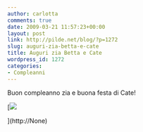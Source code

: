 ```yaml
---
author: carlotta
comments: true
date: 2009-03-21 11:57:23+00:00
layout: post
link: http://pilde.net/blog/?p=1272
slug: auguri-zia-betta-e-cate
title: Auguri zia Betta e Cate
wordpress_id: 1272
categories:
- Compleanni
---
```


Buon compleanno zia e buona festa di Cate!

[![]({{baseurl}}/uploads/2009/03/betta.jpg)


](http://None)



